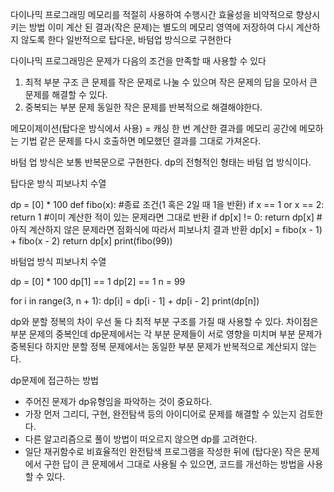 다이나믹 프로그래밍
메모리를 적절히 사용하여 수행시간 효율성을 비약적으로 향상시키는 방법
이미 계산 된 결과(작은 문제)는 별도의 메모리 영역에 저장하여 다시 계산하지 않도록 한다
일반적으로 탑다운, 바텀업 방식으로 구현한다

다이나믹 프로그래밍은 문제가 다음의 조건을 만족할 때 사용할 수 있다
1. 최적 부분 구조
  큰 문제를 작은 문제로 나눌 수 있으며 작은 문제의 답을 모아서 큰 문제를 해결할 수 있다.
2. 중복되는 부분 문제
  동일한 작은 문제를 반복적으로 해결해야한다.

메모이제이션(탑다운 방식에서 사용) = 캐싱
  한 번 계산한 결과를 메모리 공간에 메모하는 기법
  같은 문제를 다시 호출하면 메모했던 결과를 그대로 가져온다.

바텀 업 방식은 보통 반복문으로 구현한다.
dp의 전형적인 형태는 바텀 업 방식이다.

탑다운 방식 피보나치 수열

dp = [0] * 100
def fibo(x):
  #종료 조건(1 혹은 2일 때 1을 반환)
  if x == 1 or x == 2:
    return 1
  #이미 계산한 적이 있는 문제라면 그대로 반환
  if dp[x] != 0:
    return dp[x]
  #아직 계산하지 않은 문제라면 점화식에 따라서 피보나치 결과 반환
  dp[x] = fibo(x - 1) + fibo(x - 2)
  return dp[x]
print(fibo(99))

바텀업 방식 피보나치 수열

dp = [0] * 100
dp[1] == 1
dp[2] == 1
n = 99

for i in range(3, n + 1):
  dp[i] = dp[i - 1] + dp[i - 2]
print(dp[n])

dp와 분할 정복의 차이
  우선 둘 다 최적 부분 구조를 가질 때 사용할 수 있다.
  차이점은 부분 문제의 중복인데
  dp문제에서는 각 부분 문제들이 서로 영향을 미치며 부분 문제가 중복된다
  하지만 분할 정복 문제에서는 동일한 부분 문제가 반복적으로 계산되지 않는다.

dp문제에 접근하는 방법
  - 주어진 문제가 dp유형임을 파악하는 것이 중요하다.
  - 가장 먼저 그리디, 구현, 완전탐색 등의 아이디어로 문제를 해결할 수 있는지 검토한다.
  - 다른 알고리즘으로 풀이 방법이 떠오르지 않으면 dp를 고려한다.  
  - 일단 재귀함수로 비효율적인 완전탐색 프로그램을 작성한 뒤에 (탑다운) 작은 문제에서 구한 답이
    큰 문제에서 그대로 사용될 수 있으면, 코드를 개선하는 방법을 사용할 수 있다.